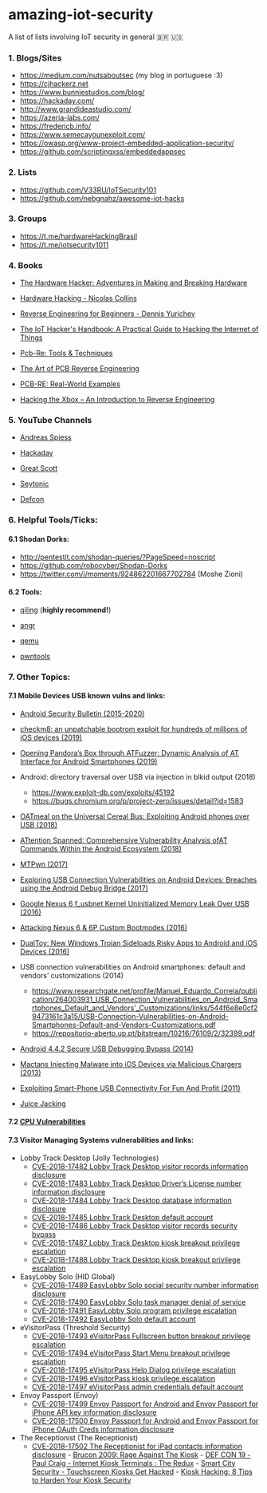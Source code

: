 # amazing-iot-security 
A list of lists involving IoT security in general 🇧🇷 🇺🇸 

### 1. Blogs/Sites

   - https://medium.com/nutsaboutsec (my blog in portuguese :3)
   - https://cjhackerz.net
   - https://www.bunniestudios.com/blog/
   - https://hackaday.com/
   - http://www.grandideastudio.com/
   - https://azeria-labs.com/
   - https://fredericb.info/
   - https://www.semecayounexploit.com/
   - https://owasp.org/www-project-embedded-application-security/
   - https://github.com/scriptingxss/embeddedappsec

### 2. Lists

   - https://github.com/V33RU/IoTSecurity101
   - https://github.com/nebgnahz/awesome-iot-hacks

### 3. Groups

   - https://t.me/hardwareHackingBrasil
   - https://t.me/iotsecurity1011

### 4. Books
    
   - [The Hardware Hacker: Adventures in Making and Breaking Hardware](http://index-of.es/Varios-2/The%20Hardware%20Hacker.pdf)
    
   - [Hardware Hacking - Nicolas Collins](https://www.nicolascollins.com/texts/originalhackingmanual.pdf)
    
   - [Reverse Engineering for Beginners - Dennis Yurichev](https://beginners.re/RE4B-EN.pdf)
    
   - [The IoT Hacker's Handbook: A Practical Guide to Hacking the Internet of Things](https://www.amazon.com/IoT-Hackers-Handbook-Practical-Internet/dp/1484242998)
   
   - [Pcb-Re: Tools & Techniques](https://www.amazon.com.br/PCB-Re-Techniques-MR-Keng-Tiong/dp/1979331383)
   
   - [The Art of PCB Reverse Engineering](https://www.amazon.com/Art-PCB-Reverse-Engineering-Standard/dp/151880053X)
   
   - [PCB-RE: Real-World Examples](https://www.amazon.com/gp/product/1797999958?pf_rd_p=1581d9f4-062f-453c-b69e-0f3e00ba2652&pf_rd_r=GVTKZY93AJVY6FAN99SK)
   
   - [Hacking the Xbox – An Introduction to Reverse Engineering](https://www.amazon.com.br/Hacking-Xbox-Introduction-Reverse-Engineering/dp/1593270291/ref=rtpb_7?_encoding=UTF8&pd_rd_i=1593270291&pd_rd_r=abf7a62f-9511-458d-bea9-d621e74c8a3e&pd_rd_w=RiJsD&pd_rd_wg=IQbm1&pf_rd_p=20778654-c31f-4d56-af83-5c7399c46f9a&pf_rd_r=5PC3ZRBHGWP0VTXEATZ5&psc=1&refRID=5PC3ZRBHGWP0VTXEATZ5)

### 5. YouTube Channels

   - [Andreas Spiess](https://www.youtube.com/channel/UCu7_D0o48KbfhpEohoP7YSQ)

   - [Hackaday](https://www.youtube.com/channel/UCnv0gfLQFNGPJ5MHSGuIAkw)

   - [Great Scott](https://www.youtube.com/channel/UC6mIxFTvXkWQVEHPsEdflzQ)

   - [Seytonic](https://www.youtube.com/channel/UCW6xlqxSY3gGur4PkGPEUeA)

   - [Defcon](https://www.youtube.com/user/DEFCONConference)
    
### 6. Helpful Tools/Ticks:

#### 6.1 Shodan Dorks:

   - http://pentestit.com/shodan-queries/?PageSpeed=noscript
   - https://github.com/robocyber/Shodan-Dorks
   - https://twitter.com/i/moments/924862201667702784 (Moshe Zioni)
   
#### 6.2 Tools:

   - [qiling](https://github.com/qilingframework) (**highly recommend!**)
   
   - [angr](https://angr.io/)
   
   - [qemu](https://www.qemu.org/)
   
   - [pwntools](https://github.com/Gallopsled/pwntools)
    
### 7. Other Topics:

#### 7.1 Mobile Devices USB known vulns and links:
    
   - [Android Security Bulletin (2015-2020)](https://source.android.com/security/bulletin)
      
   - [checkm8: an unpatchable bootrom exploit for hundreds of millions of iOS devices (2019)](https://twitter.com/axi0mX/status/1177542201670168576)
      
   - [Opening Pandora’s Box through ATFuzzer: Dynamic Analysis of AT Interface for Android Smartphones (2019)](https://github.com/Imtiazkarimik23/ATFuzzer)
      
   - Android: directory traversal over USB via injection in blkid output (2018)  
      - https://www.exploit-db.com/exploits/45192  
      - https://bugs.chromium.org/p/project-zero/issues/detail?id=1583
      
   - [OATmeal on the Universal Cereal Bus: Exploiting Android phones over USB (2018)](https://googleprojectzero.blogspot.com/2018/09/oatmeal-on-universal-cereal-bus.html)
      
   - [ATtention Spanned: Comprehensive Vulnerability Analysis ofAT Commands Within the Android Ecosystem (2018)](https://www.usenix.org/system/files/conference/usenixsecurity18/sec18-tian.pdf)
      
   - [MTPwn (2017)](https://github.com/smeso/MTPwn)
      
   - [Exploring USB Connection Vulnerabilities on Android Devices: Breaches using the Android Debug Bridge (2017)](https://www.scitepress.org/Papers/2017/64759/64759.pdf)
      
   - [Google Nexus 6 f_usbnet Kernel Uninitialized Memory Leak Over USB (2016)](https://exchange.xforce.ibmcloud.com/collection/Google-Nexus-6-f_usbnet-Kernel-Uninitialized-Memory-Leak-Over-USB-c123bbfb8ef3c70a0cd4c0172d54b0d0)
      
   - [Attacking Nexus 6 & 6P Custom Bootmodes (2016)](https://exchange.xforce.ibmcloud.com/collection/Attacking-Nexus-6-and-6P-Custom-Bootmodes-5985d26456a31dd4d21a7d6ee065bb1b)
      
   - [DualToy: New Windows Trojan Sideloads Risky Apps to Android and iOS Devices (2016)](https://unit42.paloaltonetworks.com/dualtoy-new-windows-trojan-sideloads-risky-apps-to-android-and-ios-devices/)
      
   - USB connection vulnerabilities on Android smartphones: default and vendors’ customizations (2014)  
   		- https://www.researchgate.net/profile/Manuel_Eduardo_Correia/publication/264003931_USB_Connection_Vulnerabilities_on_Android_Smartphones_Default_and_Vendors'_Customizations/links/544f6e8e0cf29473161c3a15/USB-Connection-Vulnerabilities-on-Android-Smartphones-Default-and-Vendors-Customizations.pdf
		- https://repositorio-aberto.up.pt/bitstream/10216/76109/2/32399.pdf
      
   - [Android 4.4.2 Secure USB Debugging Bypass (2014)](https://labs.f-secure.com/advisories/android-4-4-2-secure-usb-debugging-bypass/)
      
   - [Mactans Injecting Malware into iOS Devices via Malicious Chargers (2013)](https://media.blackhat.com/us-13/US-13-Lau-Mactans-Injecting-Malware-into-iOS-Devices-via-Malicious-Chargers-WP.pdf)
      
  - [Exploiting Smart-Phone USB Connectivity For Fun And Profit (2011)](https://media.blackhat.com/bh-dc-11/Stavrou-Wang/BlackHat_DC_2011_Stavrou_Zhaohui_USB_exploits-Slides.pdf)
  - [Juice Jacking](https://en.wikipedia.org/wiki/Juice_jacking)
      
#### 7.2 [CPU Vulnerabilities](https://github.com/houjingyi233/CPU-vulnerability-collections#cpu-vulnerability-collections)

#### 7.3 Visitor Managing Systems vulnerabilities and links:
  
   - Lobby Track Desktop (Jolly Technologies)
        - [CVE-2018-17482 Lobby Track Desktop visitor records information disclosure](https://exchange.xforce.ibmcloud.com/vulnerabilities/149642)
        - [CVE-2018-17483 Lobby Track Desktop Driver’s License number information disclosure](https://exchange.xforce.ibmcloud.com/vulnerabilities/149643)
        - [CVE-2018-17484 Lobby Track Desktop database information disclosure](https://exchange.xforce.ibmcloud.com/vulnerabilities/149644)
        - [CVE-2018-17485 Lobby Track Desktop default account](https://exchange.xforce.ibmcloud.com/vulnerabilities/149645)
        - [CVE-2018-17486 Lobby Track Desktop visitor records security bypass](https://exchange.xforce.ibmcloud.com/vulnerabilities/149646)
        - [CVE-2018-17487 Lobby Track Desktop kiosk breakout privilege escalation](https://exchange.xforce.ibmcloud.com/vulnerabilities/149647)
        - [CVE-2018-17488 Lobby Track Desktop kiosk breakout privilege escalation](https://exchange.xforce.ibmcloud.com/vulnerabilities/149648)
   - EasyLobby Solo (HID Global)
        - [CVE-2018-17489 EasyLobby Solo social security number information disclosure](https://exchange.xforce.ibmcloud.com/vulnerabilities/149649)
        - [CVE-2018-17490 EasyLobby Solo task manager denial of service](https://exchange.xforce.ibmcloud.com/vulnerabilities/149650)
        - [CVE-2018-17491 EasyLobby Solo program privilege escalation](https://exchange.xforce.ibmcloud.com/vulnerabilities/149651)
        - [CVE-2018-17492 EasyLobby Solo default account](https://exchange.xforce.ibmcloud.com/vulnerabilities/149652)
   - eVisitorPass (Threshold Security)
        - [CVE-2018-17493 eVisitorPass Fullscreen button breakout privilege escalation](https://exchange.xforce.ibmcloud.com/vulnerabilities/149653)
        - [CVE-2018-17494 eVisitorPass Start Menu breakout privilege escalation](https://exchange.xforce.ibmcloud.com/vulnerabilities/149654)
        - [CVE-2018-17495 eVisitorPass Help Dialog privilege escalation](https://exchange.xforce.ibmcloud.com/vulnerabilities/149655)
        - [CVE-2018-17496 eVisitorPass kiosk privilege escalation](https://exchange.xforce.ibmcloud.com/vulnerabilities/149656)
        - [CVE-2018-17497 eVisitorPass admin credentials default account](https://exchange.xforce.ibmcloud.com/vulnerabilities/149657)
   - Envoy Passport (Envoy)
        - [CVE-2018-17499 Envoy Passport for Android and Envoy Passport for iPhone API key information disclosure](https://exchange.xforce.ibmcloud.com/vulnerabilities/149659)
        - [CVE-2018-17500 Envoy Passport for Android and Envoy Passport for iPhone OAuth Creds information disclosure](https://exchange.xforce.ibmcloud.com/vulnerabilities/149660)
   - The Receptionist (The Receptionist)
       	- [CVE-2018-17502 The Receptionist for iPad contacts information disclosure](https://exchange.xforce.ibmcloud.com/vulnerabilities/149662)
    - [Brucon 2009: Rage Against The Kiosk](https://www.youtube.com/watch?v=6rNg1eh5qKw)
    - [DEF CON 19 - Paul Craig - Internet Kiosk Terminals : The Redux](https://www.youtube.com/watch?v=LttwrHrLXoA)
    - [Smart City Security - Touchscreen Kiosks Get Hacked](https://www.iotforall.com/smart-city-security/)
    - [Kiosk Hacking: 8 Tips to Harden Your Kiosk Security](https://medium.com/@redswimmer/kiosk-hacking-8-tips-to-improve-your-kiosk-security-e4214127639c)
